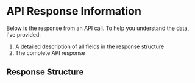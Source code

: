 # API Response Information

Below is the response from an API call. To help you understand the data, I've provided:

1. A detailed description of all fields in the response structure
2. The complete API response

## Response Structure
